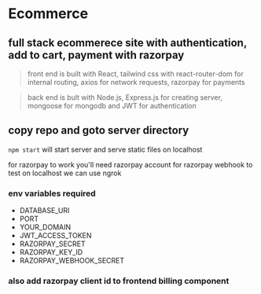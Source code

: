 # **Ecommerce**


## full stack ecommerece site with authentication, add to cart, payment with razorpay

> front end is built with React, tailwind css with react-router-dom for internal routing, axios for network requests, razorpay for payments

> back end is bult with Node.js, Express.js for creating server, mongoose for mongodb and JWT for authentication


## copy repo and goto server directory
`npm start` will start server and serve static files on localhost


 for razorpay to work you'll need razorpay account 
 for razorpay webhook to test on localhost we can use ngrok 

### env variables required
- DATABASE_URI
- PORT 
- YOUR_DOMAIN
- JWT_ACCESS_TOKEN
- RAZORPAY_SECRET
- RAZORPAY_KEY_ID
- RAZORPAY_WEBHOOK_SECRET

### also add razorpay client id to frontend billing component